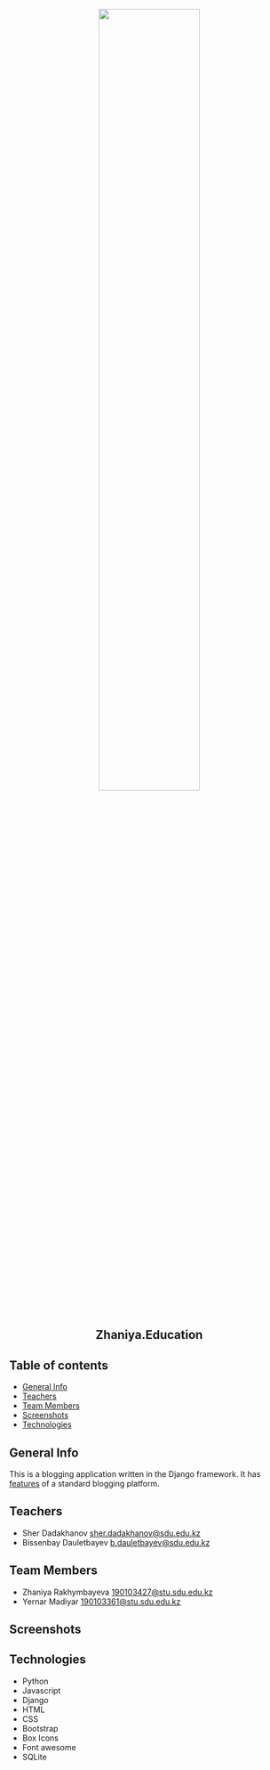 <p align="center"> 
<img src="" width="60%">
</p>
<h2 align="center">Zhaniya.Education</h2>

## Table of contents

* [General Info](#general-info)
* [Teachers](#teachers)
* [Team Members](#team-members)
* [Screenshots](#screenshots)
* [Technologies](#technologies) 

## General Info

This is a blogging application written in the Django framework. It has [features](#features) of a standard blogging
platform.

## Teachers

* Sher Dadakhanov sher.dadakhanov@sdu.edu.kz
* Bissenbay Dauletbayev b.dauletbayev@sdu.edu.kz

## Team Members

* Zhaniya Rakhymbayeva 190103427@stu.sdu.edu.kz
* Yernar Madiyar 190103361@stu.sdu.edu.kz

## Screenshots



## Technologies

* Python
* Javascript
* Django
* HTML
* CSS
* Bootstrap
* Box Icons
* Font awesome
* SQLite
